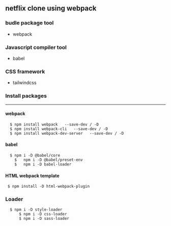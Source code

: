 ## netflix clone using webpack


###  budle package tool
* webpack

### Javascript compiler tool
* babel

### CSS framework 
* tailwindcss

### Install packages
***
#### webpack
```console
  $ npm install webpack   --save-dev / -D
  $ npm install webpack-cli   --save-dev / -D 
  $ npm install webpack-dev-server   --save-dev / -D
``` 
#### babel
```console
  $ npm i -D @babel/core  
	$	npm i -D @babel/preset-env  	
	$	npm i -D babel-loader
 ```
 
 #### HTML webpack template
 ```console
  $ npm install -D html-webpack-plugin
  ```
	
  ### Loader
  ```console
    $ npm i -D style-loader
		$ npm i -D css-loader
		$ npm i -D sass-loader
 ```
